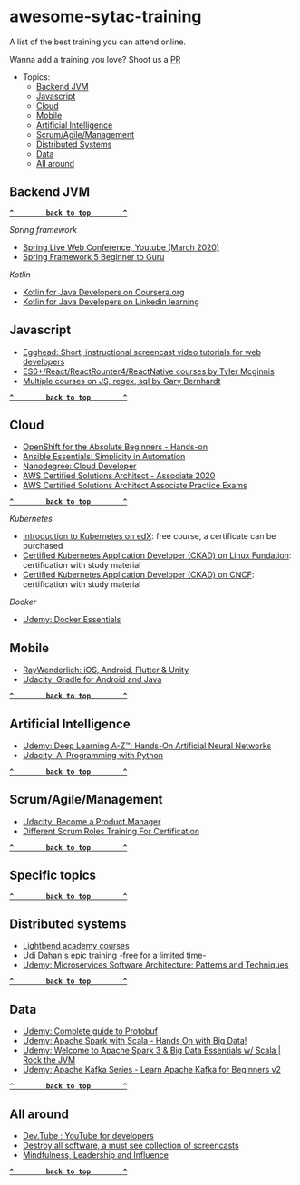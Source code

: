 # awesome-sytac-training
A list of the best training you can attend online.

Wanna add a training you love? Shoot us a [PR](https://github.com/sytac/awesome-sytac-training/pulls)


- Topics:
  - [Backend JVM](#backend-jvm)
  - [Javascript](#javascript)
  - [Cloud](#cloud)
  - [Mobile](#mobile)
  - [Artificial Intelligence](#artificial-intelligence)
  - [Scrum/Agile/Management](#scrumagilemanagement)
  - [Distributed Systems](#distributed-systems)
  - [Data](#data)
  - [All around](#all-around)
  
  
## Backend JVM

**[`^        back to top        ^`](#)**

_Spring framework_
- [Spring Live Web Conference, Youtube (March 2020)](https://www.youtube.com/watch?v=F-EdDnjF6ao&list=PLgGXSWYM2FpOAQjMXE9ynaV7uDrPVpGWw)
- [Spring Framework 5 Beginner to Guru](https://www.udemy.com/course/spring-framework-5-beginner-to-guru/)

_Kotlin_
- [Kotlin for Java Developers on Coursera.org](https://www.coursera.org/learn/kotlin-for-java-developers/)
- [Kotlin for Java Developers on Linkedin learning](https://www.linkedin.com/learning/kotlin-for-java-developers/)

## Javascript
- [Egghead: Short, instructional screencast video tutorials for web developers](https://egghead.io/)
- [ES6+/React/ReactRounter4/ReactNative courses by Tyler Mcginnis](https://learn.tylermcginnis.com/)
- [Multiple courses on JS, regex, sql by Gary Bernhardt](https://www.executeprogram.com/courses)

**[`^        back to top        ^`](#)**

## Cloud
- [OpenShift for the Absolute Beginners - Hands-on](https://www.udemy.com/course/learn-openshift/)
- [Ansible Essentials: Simplicity in Automation](https://www.udemy.com/course/ansible-essentials-simplicity-in-automation/)
- [Nanodegree: Cloud Developer](https://www.udacity.com/course/cloud-developer-nanodegree--nd9990)
- [AWS Certified Solutions Architect - Associate 2020](https://www.udemy.com/course/aws-certified-solutions-architect-associate/)
- [AWS Certified Solutions Architect Associate Practice Exams](https://www.udemy.com/share/102DhnAkQYc19aRHg=/)

**[`^        back to top        ^`](#)**

_Kubernetes_

- [Introduction to Kubernetes on edX](https://www.edx.org/course/introduction-to-kubernetes): free course, a certificate can be purchased
- [Certified Kubernetes Application Developer (CKAD) on Linux Fundation](https://training.linuxfoundation.org/certification/certified-kubernetes-application-developer-ckad/): certification with study material
- [Certified Kubernetes Application Developer (CKAD) on CNCF](https://www.cncf.io/certification/ckad/): certification with study material

_Docker_

- [Udemy: Docker Essentials](https://www.udemy.com/share/101rq4AkQYc19aRHg=/)

## Mobile
- [RayWenderlich: iOS, Android, Flutter & Unity](https://www.raywenderlich.com/)
- [Udacity: Gradle for Android and Java](https://www.udacity.com/course/gradle-for-android-and-java--ud867)

**[`^        back to top        ^`](#)**

## Artificial Intelligence

- [Udemy: Deep Learning A-Z™: Hands-On Artificial Neural Networks](https://www.udemy.com/share/101WyWBEUZeV5TRX4=/)
- [Udacity: AI Programming with Python](https://www.udacity.com/course/ai-programming-python-nanodegree--nd089)
  
**[`^        back to top        ^`](#)**
   
## Scrum/Agile/Management

- [Udacity: Become a Product Manager](https://www.udacity.com/course/product-manager-nanodegree--nd036)
- [Different Scrum Roles Training For Certification](https://www.scrum.org)
  
**[`^        back to top        ^`](#)**
  
## Specific topics
  
**[`^        back to top        ^`](#)**
 
## Distributed systems

- [Lightbend academy courses](https://academy.lightbend.com/courses)
- [Udi Dahan's epic training -free for a limited time-](https://learn.particular.net/courses/adsd-online-free)
- [Udemy: Microservices Software Architecture: Patterns and Techniques](https://www.udemy.com/share/101YTmAkQYc19aRHg=/)

**[`^        back to top        ^`](#)**

## Data

- [Udemy: Complete guide to Protobuf](https://www.udemy.com/course/protocol-buffers/?ranMID=39197&ranEAID=JVFxdTr9V80&ranSiteID=JVFxdTr9V80-sfTZWmi8w8zfyliZq6RA.g&LSNPUBID=JVFxdTr9V80)
- [Udemy: Apache Spark with Scala - Hands On with Big Data!](https://www.udemy.com/share/101YVsBEUZeV5TRX4=/)
- [Udemy: Welcome to Apache Spark 3 & Big Data Essentials w/ Scala | Rock the JVM](https://www.udemy.com/share/102cr4BEUZeV5TRX4=/)
- [Udemy: Apache Kafka Series - Learn Apache Kafka for Beginners v2](https://www.udemy.com/share/1013hcAkQYc19aRHg=/)

**[`^        back to top        ^`](#)**

## All around

- [Dev.Tube : YouTube for developers](https://dev.tube)
- [Destroy all software, a must see collection of screencasts](https://www.destroyallsoftware.com/screencasts)
- [Mindfulness, Leadership and Influence](https://siyli.org)

**[`^        back to top        ^`](#)**


